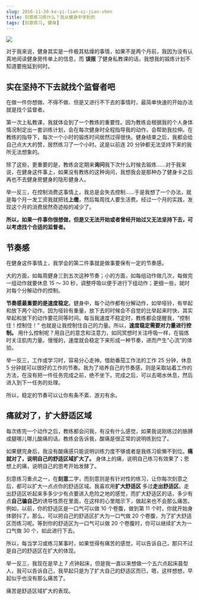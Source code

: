 ```yaml
---
slug: 2016-11-30-ke-yi-lian-xi-jian-shen
title: 刻意练习练什么？我从健身中学到的
tags: [刻意练习, 健身]
---
```


![](http://upload-images.jianshu.io/upload_images/147665-c7560fa6f030e246.jpg?imageMogr2/auto-orient/strip%7CimageView2/2/w/1240)

对于我来说，健身其实是一件极其枯燥的事情，如果不是两个月前，我因为没有认真地阅读健身房传单上的信息，而 **误报** 了健身私教课的话，我想我的锻炼计划不知道要拖延到何时。

## 实在坚持不下去就找个监督者吧

在做一件你想做、不得不做、但是又进行不下去的事情时，最简单快速的开始办法就是找个监督者。

第一次上私教课，我就体会到了一个教练的重要性。因为教练会根据我的个人身体情况制定出一套训练计划，会在每次健身时全程指导我的动作，会帮助我拉伸。在教练的指导下，每次一个小时的锻炼时间居然过得很快。健身结束之后，我都会给自己点大大的赞，居然练习了一个小时。这是以前连 20 分钟都无法坚持下来的我所无法想象的。

除了这些，更重要的是，教练会定期来**询问**我下次什么时候去锻炼……对于我来说，在健身这件事上，如果没有教练的这种询问，我想我会是那种办了健身卡之后再也不去健身房健身的隐形健身人。

举一反三，在控制消费这事情上，我总是会失去控制……于是我想了一个办法，就是每个月一发工资我就把钱**上缴**，然后每周找人要生活费。经过一个月的实践，发现这个月的消费居然奇迹般的减少了。

**所以，如果一件事你很想做，但是又无法开始或者曾经开始过又无法坚持下去，可以考虑找个合适的监督者。**

## 节奏感

在健身这件事情上，我学会的第二件事就是做事要保有一定的节奏感。

大的方面，如每周健身三到五次这种节奏；小的方面，如每组动作做几次，每做完一组动作就要休息 15 ～ 30 秒，调整呼吸以便于进行下组动作；更细一些，就时对每个分解动作的控制。

**节奏感最重要的是速度稳定**。健身中，每个动作都有分解动作，如举哑铃，有举起和放下两个动作。因为哑铃有重量，放下去的时候会不自觉的比举起来时快，其实举起和放下的动作要花同等时间。每当我速度不稳定时，教练都会提醒我，“控制住！控制住！” 也就是让我控制住自己的力量。所以，**速度稳定需要对力量进行控制。** 用什么控制呢？用自己的意念和注意力，如同冥想时关注呼吸一样，在锻炼时关注肌肉力量。慢慢的，速度就会稳定下来形成一种节奏，进而产生“心流”的体验。

举一反三，工作或学习时，容易分心走神。借助番茄工作法的工作 25 分钟，休息 5 分钟就可以很好的工作的节奏。我为了培养自己的节奏感，则是采取站着工作的方法，在没有把一件任务完成之前，绝不坐下。完成之后，可以去喝水休息，然后进入到下一任务的处理。

所以，稳定的节奏可以让你有条不紊、游刃有余。

## 痛就对了，扩大舒适区域

每次练完一个动作之后，教练都会问我，有没有什么感觉，如果我说刚练过的胳膊或腿哪儿哪儿酸痛的话。教练会告诉我，酸痛是很正常的说明练到位了。

如果健完身后，我没有酸痛感只能说明训练力度不够或者是我练习偷懒不到位。**痛就对了，说明自己的舒适区域扩大了。** 身体上的痛，说明自己练习有效果了；思想上的痛，说明自己的思考开始发酵了。

刻意练习重点之一，在**刻意**二字，而刻意则是有针对性的练习，让你每次刻意之后，都可以扩大一点点你的舒适区域。我喜欢用**扩大舒适区** 多过**走出舒适区**。走出舒适区听起来多多少少有点要进入危险之地的感觉，而扩大舒适区的话，多少有点**自己骗自己**的诱导性质在里面，在这样的心里暗示下，做起来也不会那么痛苦。例如，以前，你的舒适区是一口气可以做 10 个卷腹，做到第 11 个时，你就开始身体颤抖了。那么，可以把自己的舒适区扩大为一口气做 20 个卷腹，为了扩大舒适区而练习呢。等到你的舒适区为一口气可以做 20 个卷腹时，你可以继续扩大为一口气做 30 个，如此进行下去。

所以，每当学习或练习某事时，如果觉得有痛苦的感觉，可以告诉自己，那只不过是自己的舒适区在扩大的体现。

举一反三，我现在是早上 7 点钟起床，但是我一直以来想做一个五六点起床晨型人，我可以告诉自己，我早起只是为了扩大自己的舒适区而已，嗯，这样想想，早起似乎也没有那么痛苦了。

痛苦是舒适区域扩大的表现。
